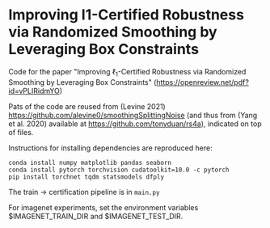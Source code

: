 # Improving l1-Certified Robustness via Randomized Smoothing by Leveraging Box Constraints

Code for the paper "Improving $\ell_1$-Certified Robustness via Randomized Smoothing by Leveraging Box Constraints" (https://openreview.net/pdf?id=vPLIRidmYO)

Pats of the code are reused from (Levine 2021) https://github.com/alevine0/smoothingSplittingNoise (and thus from (Yang et al. 2020) available at https://github.com/tonyduan/rs4a), indicated on top of files.

Instructions for installing dependencies are reproduced here:

```
conda install numpy matplotlib pandas seaborn 
conda install pytorch torchvision cudatoolkit=10.0 -c pytorch
pip install torchnet tqdm statsmodels dfply
```

The train -> certification pipeline is  in  ```main.py``` 

For imagenet experiments, set the environment variables $IMAGENET_TRAIN_DIR and $IMAGENET_TEST_DIR.

